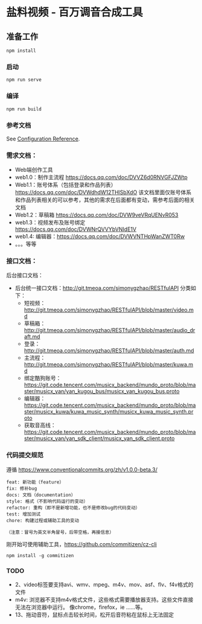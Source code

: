 # 盐料视频 - 百万调音合成工具

## 准备工作
```
npm install
```

### 启动
```
npm run serve
```

### 编译
```
npm run build
```

### 参考文档
See [Configuration Reference](https://cli.vuejs.org/config/).

### 需求文档：
  - Web端创作工具
  - web1.0：制作主流程 https://docs.qq.com/doc/DVVZ6d0RNVGFJZWtp
  - Web1.1：账号体系（包括登录和作品列表）https://docs.qq.com/doc/DVWdhdW12THlSbXdO 该文档里面仅账号体系和作品列表相关的可以参考，其他的需求在后面都有变动，需参考后面的相关文档
  - Web1.2：草稿箱 https://docs.qq.com/doc/DVW9veVRqUENvR053
  - web1.3：视频发布及账号绑定 https://docs.qq.com/doc/DVWNrQVVYbVNIdE1V
  - web1.4: 编辑器：https://docs.qq.com/doc/DVWVNTHpWanZWT0Rw 
  - 。。。等等

### 接口文档：
  后台接口文档：
  - 后台统一接口文档：http://git.tmeoa.com/simonygzhao/RESTfulAPI
  分类如下：
    - 短视频：http://git.tmeoa.com/simonygzhao/RESTfulAPI/blob/master/video.md
    - 草稿箱： http://git.tmeoa.com/simonygzhao/RESTfulAPI/blob/master/audio_draft.md
    - 登录：http://git.tmeoa.com/simonygzhao/RESTfulAPI/blob/master/auth.md
    - 主流程：http://git.tmeoa.com/simonygzhao/RESTfulAPI/blob/master/kuwa.md
    - 绑定酷狗账号：https://git.code.tencent.com/musicx_backend/mundo_proto/blob/master/musicx_yan/yan_kugou_bus/musicx_yan_kugou_bus.proto
    - 编辑器：https://git.code.tencent.com/musicx_backend/mundo_proto/blob/master/musicx_kuwa/kuwa_music_synth/musicx_kuwa_music_synth.proto
    - 获取音高线：https://git.code.tencent.com/musicx_backend/mundo_proto/blob/master/musicx_yan/yan_sdk_client/musicx_yan_sdk_client.proto

### 代码提交规范

遵循 https://www.conventionalcommits.org/zh/v1.0.0-beta.3/
```
feat: 新功能（feature）
fix: 修补bug
docs: 文档（documentation）
style: 格式（不影响代码运行的变动）
refactor: 重构（即不是新增功能，也不是修改bug的代码变动）
test: 增加测试
chore: 构建过程或辅助工具的变动

（注意：冒号为英文半角冒号，后带空格，再接信息）
```
刚开始可使用辅助工具，https://github.com/commitizen/cz-cli
```
npm install -g commitizen
```

### TODO

- 2、video标签要支持avi、wmv、mpeg、m4v、mov、asf、flv、f4v格式的文件
- m4v: 浏览器不支持m4v格式文件，这些格式需要播放器支持。这些文件直接无法在浏览器中运行。 像chrome，firefox，ie ......等。
- 13、拖动音符，鼠标点击较长时间，松开后音符粘在鼠标上无法固定